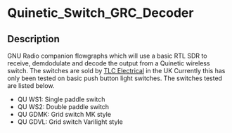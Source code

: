 # Quinetic_Switch_GRC_Decoder
## Description
GNU Radio companion flowgraphs which will use a basic RTL SDR to receive, demdodulate and decode the output from a Quinetic wireless switch.
The switches are sold by [TLC Electrical](https://www.tlc-direct.co.uk/Main_Index/Quinetic/index.html#) in the UK
Currently this has only been tested on basic push button light switches. The switches tested are listed below.
- QU WS1: Single paddle switch
- QU WS2: Double paddle switch
- QU GDMK: Grid switch MK style
- QU GDVL: Grid switch Varilight style
